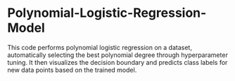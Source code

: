 # Polynomial-Logistic-Regression-Model
This code performs polynomial logistic regression on a dataset, automatically selecting the best polynomial degree through hyperparameter tuning. It then visualizes the decision boundary and predicts class labels for new data points based on the trained model.
